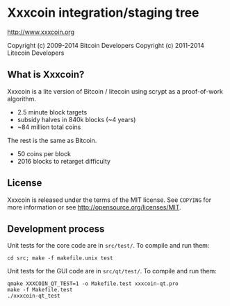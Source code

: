 Xxxcoin integration/staging tree
================================

http://www.xxxcoin.org

Copyright (c) 2009-2014 Bitcoin Developers
Copyright (c) 2011-2014 Litecoin Developers

What is Xxxcoin?
----------------

Xxxcoin is a lite version of Bitcoin / litecoin using scrypt as a proof-of-work algorithm.
 - 2.5 minute block targets
 - subsidy halves in 840k blocks (~4 years)
 - ~84 million total coins

The rest is the same as Bitcoin.
 - 50 coins per block
 - 2016 blocks to retarget difficulty


License
-------

Xxxcoin is released under the terms of the MIT license. See `COPYING` for more
information or see http://opensource.org/licenses/MIT.

Development process
-------------------


Unit tests for the core code are in `src/test/`. To compile and run them:

    cd src; make -f makefile.unix test

Unit tests for the GUI code are in `src/qt/test/`. To compile and run them:

    qmake XXXCOIN_QT_TEST=1 -o Makefile.test xxxcoin-qt.pro
    make -f Makefile.test
    ./xxxcoin-qt_test

